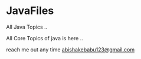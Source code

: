 # JavaFiles
All Java Topics ..

All Core Topics of java is here ..

reach me out any time abishakebabu123@gmail.com
